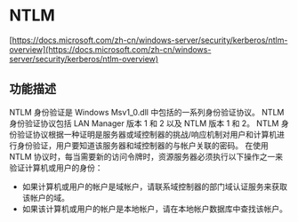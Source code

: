 # NTLM

[https://docs.microsoft.com/zh-cn/windows-server/security/kerberos/ntlm-overview](https://docs.microsoft.com/zh-cn/windows-server/security/kerberos/ntlm-overview)

## 功能描述

NTLM 身份验证是 Windows Msv1_0.dll 中包括的一系列身份验证协议。 NTLM 身份验证协议包括 LAN Manager 版本 1 和 2 以及 NTLM 版本 1 和 2。 NTLM 身份验证协议根据一种证明是服务器或域控制器的挑战/响应机制对用户和计算机进行身份验证，用户要知道该服务器和域控制器的与帐户关联的密码。 在使用 NTLM 协议时，每当需要新的访问令牌时，资源服务器必须执行以下操作之一来验证计算机或用户的身份：

- 如果计算机或用户的帐户是域帐户，请联系域控制器的部门域认证服务来获取该帐户的域。
- 如果该计算机或用户的帐户是本地帐户，请在本地帐户数据库中查找该帐户。